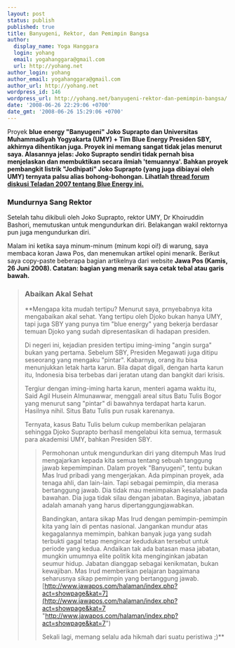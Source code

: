 ```yaml
---
layout: post
status: publish
published: true
title: Banyugeni, Rektor, dan Pemimpin Bangsa
author:
  display_name: Yoga Hanggara
  login: yohang
  email: yogahanggara@gmail.com
  url: http://yohang.net
author_login: yohang
author_email: yogahanggara@gmail.com
author_url: http://yohang.net
wordpress_id: 146
wordpress_url: http://yohang.net/banyugeni-rektor-dan-pemimpin-bangsa/
date: '2008-06-26 22:29:06 +0700'
date_gmt: '2008-06-26 15:29:06 +0700'
---
```

Proyek **blue energy "Banyugeni" Joko Suprapto dan Universitas Muhammadiyah Yogyakarta (UMY) + Tim Blue Energy Presiden SBY, akhirnya dihentikan juga. Proyek ini memang sangat tidak jelas menurut saya. Alasannya jelas: Joko Suprapto sendiri tidak pernah bisa menjelaskan dan membuktikan secara ilmiah 'temuannya'. Bahkan proyek pembangkit listrik "Jodhipati" Joko Suprapto (yang juga dibiayai oleh UMY) ternyata palsu alias bohong-bohongan. Lihatlah [thread forum diskusi Teladan 2007 tentang Blue Energy ini.<!--more-->](http://forum.teladan07.org/viewtopic.php?t=542)**

### Mundurnya Sang Rektor  
Setelah tahu dikibuli oleh Joko Suprapto, rektor UMY, Dr Khoiruddin Bashori, memutuskan untuk mengundurkan diri. Belakangan wakil rektornya pun juga mengundurkan diri.

Malam ini ketika saya minum-minum (minum kopi oi!) di warung, saya membaca koran Jawa Pos, dan menemukan artikel opini menarik. Berikut saya copy-paste beberapa bagian artikelnya dari website **Jawa Pos (Kamis, 26 Juni 2008). Catatan: bagian yang menarik saya cetak tebal atau garis bawah.**

> ### Abaikan Akal Sehat  
> **Mengapa kita mudah tertipu? Menurut saya, prnyebabnya kita mengabaikan akal sehat. Yang tertipu oleh Djoko bukan hanya UMY, tapi juga SBY yang punya tim "blue energy" yang bekerja berdasar temuan Djoko yang sudah dipresentasikan di hadapan presiden.
> 
> Di negeri ini, kejadian presiden tertipu iming-iming "angin surga" bukan yang pertama. Sebelum SBY, Presiden Megawati juga ditipu seseorang yang mengaku "pintar". Kabarnya, orang itu bisa menunjukkan letak harta karun. Bila dapat digali, dengan harta karun itu, Indonesia bisa terbebas dari jeratan utang dan bangkit dari krisis.
> 
> Tergiur dengan iming-iming harta karun, menteri agama waktu itu, Said Agil Husein Almunawwar, menggali areal situs Batu Tulis Bogor yang menurut sang "pintar" di bawahnya terdapat harta karun. Hasilnya nihil. Situs Batu Tulis pun rusak karenanya.
> 
> Ternyata, kasus Batu Tulis belum cukup memberikan pelajaran sehingga Djoko Suprapto berhasil mengelabui kita semua, termasuk para akademisi UMY, bahkan Presiden SBY.
> 
> > Permohonan untuk mengundurkan diri yang ditempuh Mas Irud mengajarkan kepada kita semua tentang sebuah tanggung jawab kepemimpinan. Dalam proyek "Banyugeni", tentu bukan Mas Irud pribadi yang mengerjakan. Ada pimpinan proyek, ada tenaga ahli, dan lain-lain. Tapi sebagai pemimpin, dia merasa bertanggung jawab. Dia tidak mau menimpakan kesalahan pada bawahan. Dia juga tidak silau dengan jabatan. Baginya, jabatan adalah amanah yang harus dipertanggungjawabkan.
> > 
> > Bandingkan, antara sikap Mas Irud dengan pemimpin-pemimpin kita yang lain di pentas nasional. Jangankan mundur atas kegagalannya memimpin, bahkan banyak juga yang sudah terbukti gagal tetap mengincar kedudukan tersebut untuk periode yang kedua. Andaikan tak ada batasan masa jabatan, mungkin umumnya elite politik kita menginginkan jabatan seumur hidup. Jabatan dianggap sebagai kenikmatan, bukan kewajiban. Mas Irud memberikan pelajaran bagaimana seharusnya sikap pemimpin yang bertanggung jawab.  
> > [http://www.jawapos.com/halaman/index.php?act=showpage&kat=7](http://www.jawapos.com/halaman/index.php?act=showpage&kat=7 "http://www.jawapos.com/halaman/index.php?act=showpage&kat=7")
> > 
> > Sekali lagi, memang selalu ada hikmah dari suatu peristiwa ;)**
